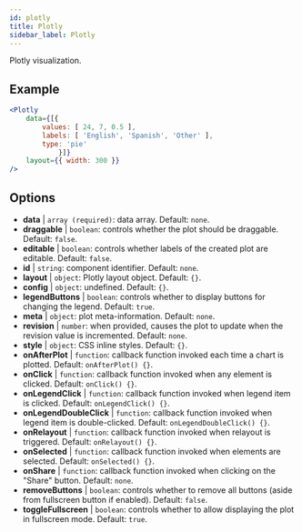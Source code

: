 ```yaml
---
id: plotly 
title: Plotly
sidebar_label: Plotly
---
```


Plotly visualization.

## Example

```jsx live
<Plotly
    data={[{
        values: [ 24, 7, 0.5 ],
        labels: [ 'English', 'Spanish', 'Other' ],
        type: 'pie'
            }]}
    layout={{ width: 300 }}
/>
```

## Options

* __data__ | `array (required)`: data array. Default: `none`.
* __draggable__ | `boolean`: controls whether the plot should be draggable. Default: `false`.
* __editable__ | `boolean`: controls whether labels of the created plot are editable. Default: `false`.
* __id__ | `string`: component identifier. Default: `none`.
* __layout__ | `object`: Plotly layout object. Default: `{}`.
* __config__ | `object`: undefined. Default: `{}`.
* __legendButtons__ | `boolean`: controls whether to display buttons for changing the legend. Default: `true`.
* __meta__ | `object`: plot meta-information. Default: `none`.
* __revision__ | `number`: when provided, causes the plot to update when the revision value is incremented. Default: `none`.
* __style__ | `object`: CSS inline styles. Default: `{}`.
* __onAfterPlot__ | `function`: callback function invoked each time a chart is plotted. Default: `onAfterPlot() {}`.
* __onClick__ | `function`: callback function invoked when any element is clicked. Default: `onClick() {}`.
* __onLegendClick__ | `function`: callback function invoked when legend item is clicked. Default: `onLegendClick() {}`.
* __onLegendDoubleClick__ | `function`: callback function invoked when legend item is double-clicked. Default: `onLegendDoubleClick() {}`.
* __onRelayout__ | `function`: callback function invoked when relayout is triggered. Default: `onRelayout() {}`.
* __onSelected__ | `function`: callback function invoked when elements are selected. Default: `onSelected() {}`.
* __onShare__ | `function`: callback function invoked when clicking on the "Share" button. Default: `none`.
* __removeButtons__ | `boolean`: controls whether to remove all buttons (aside from fullscreen button if enabled). Default: `false`.
* __toggleFullscreen__ | `boolean`: controls whether to allow displaying the plot in fullscreen mode. Default: `true`.
